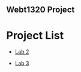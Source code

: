 ## Webt1320 Project

<h1>Project List</h1>
<ul>
  <li><a href="lecture2/Index.html" target="_blank">Lab 2</a></li>
</ul>
<ul>
  <li><a href="lecture3/Index.html" target="_blank">Lab 3</a></li>
</ul>



